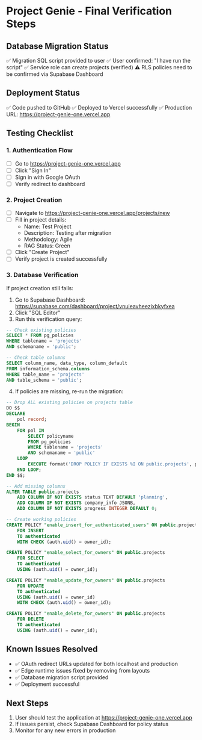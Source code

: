 # Project Genie - Final Verification Steps

## Database Migration Status
✅ Migration SQL script provided to user
✅ User confirmed: "I have run the script"
✅ Service role can create projects (verified)
⚠️  RLS policies need to be confirmed via Supabase Dashboard

## Deployment Status
✅ Code pushed to GitHub
✅ Deployed to Vercel successfully
✅ Production URL: https://project-genie-one.vercel.app

## Testing Checklist

### 1. Authentication Flow
- [ ] Go to https://project-genie-one.vercel.app
- [ ] Click "Sign In" 
- [ ] Sign in with Google OAuth
- [ ] Verify redirect to dashboard

### 2. Project Creation
- [ ] Navigate to https://project-genie-one.vercel.app/projects/new
- [ ] Fill in project details:
  - Name: Test Project
  - Description: Testing after migration
  - Methodology: Agile
  - RAG Status: Green
- [ ] Click "Create Project"
- [ ] Verify project is created successfully

### 3. Database Verification
If project creation still fails:

1. Go to Supabase Dashboard: https://supabase.com/dashboard/project/vnuieavheezjxbkyfxea
2. Click "SQL Editor"
3. Run this verification query:
```sql
-- Check existing policies
SELECT * FROM pg_policies 
WHERE tablename = 'projects' 
AND schemaname = 'public';

-- Check table columns
SELECT column_name, data_type, column_default
FROM information_schema.columns
WHERE table_name = 'projects'
AND table_schema = 'public';
```

4. If policies are missing, re-run the migration:
```sql
-- Drop ALL existing policies on projects table
DO $$ 
DECLARE
    pol record;
BEGIN
    FOR pol IN 
        SELECT policyname 
        FROM pg_policies 
        WHERE tablename = 'projects' 
        AND schemaname = 'public'
    LOOP
        EXECUTE format('DROP POLICY IF EXISTS %I ON public.projects', pol.policyname);
    END LOOP;
END $$;

-- Add missing columns
ALTER TABLE public.projects 
    ADD COLUMN IF NOT EXISTS status TEXT DEFAULT 'planning',
    ADD COLUMN IF NOT EXISTS company_info JSONB,
    ADD COLUMN IF NOT EXISTS progress INTEGER DEFAULT 0;

-- Create working policies
CREATE POLICY "enable_insert_for_authenticated_users" ON public.projects
    FOR INSERT 
    TO authenticated
    WITH CHECK (auth.uid() = owner_id);

CREATE POLICY "enable_select_for_owners" ON public.projects
    FOR SELECT 
    TO authenticated
    USING (auth.uid() = owner_id);

CREATE POLICY "enable_update_for_owners" ON public.projects
    FOR UPDATE 
    TO authenticated
    USING (auth.uid() = owner_id)
    WITH CHECK (auth.uid() = owner_id);

CREATE POLICY "enable_delete_for_owners" ON public.projects
    FOR DELETE 
    TO authenticated
    USING (auth.uid() = owner_id);
```

## Known Issues Resolved
- ✅ OAuth redirect URLs updated for both localhost and production
- ✅ Edge runtime issues fixed by removing from layouts
- ✅ Database migration script provided
- ✅ Deployment successful

## Next Steps
1. User should test the application at https://project-genie-one.vercel.app
2. If issues persist, check Supabase Dashboard for policy status
3. Monitor for any new errors in production